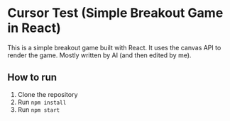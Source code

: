 # Cursor Test (Simple Breakout Game in React)

This is a simple breakout game built with React. It uses the canvas API to render the game. Mostly written by AI (and then edited by me).

## How to run

1. Clone the repository
2. Run `npm install`
3. Run `npm start`
